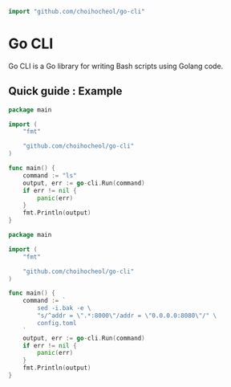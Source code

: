 ```go
import "github.com/choihocheol/go-cli"
```

# Go CLI

Go CLI is a Go library for writing Bash scripts using Golang code.

## Quick guide : Example

```go
package main

import (
	"fmt"

	"github.com/choihocheol/go-cli"
)

func main() {
	command := "ls"
	output, err := go-cli.Run(command)
	if err != nil {
		panic(err)
	}
	fmt.Println(output)
}
```

```go
package main

import (
	"fmt"

	"github.com/choihocheol/go-cli"
)

func main() {
	command := `
		sed -i.bak -e \
		"s/^addr = \".*:8000\"/addr = \"0.0.0.0:8080\"/" \
		config.toml
	`
	output, err := go-cli.Run(command)
	if err != nil {
		panic(err)
	}
	fmt.Println(output)
}
```

